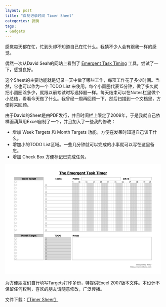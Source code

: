 ```yaml
---
layout: post
title: "自制记录时间 Timer Sheet"
categories: 折腾
tags:
- Gadgets
---
```

感觉每天都在忙，忙到头却不知道自己在忙什么。我猜不少人会有跟我一样的感觉。

偶然一次从David Seah的网站上看到了 [Emergent Task Timing](http://davidseah.com/blog/the-printable-ceo-iii-emergent-task-timing/) 工具，尝试了一下，感觉良好。

这个Sheet的主要功能就是记录一天中做了哪些工作，每项工作花了多少时间。当然，它也可以作为一个 TODO List 来使用。每个小圆圈代表15分钟，做了多久就把小圆圈涂多少，就跟以前考试时写选择题一样。每天结束可以在Notes栏里做个小总结，看看今天做了什么。我曾经一周再回顾一下，然后扫描到一个文档里，方便将来回顾。

由于David的Sheet是由PDF发行，并且时间栏上限定了2009年，于是我就自己依样画葫芦用Excel自制了一个，并且加入了一些我的修改：

*   增加 Week Targets 和 Month Targets 功能。方便在发呆时知道自己该干什么。
*   增加小的TODO List区域。一些几分钟就可以完成的小事就可以写在这里备忘。
*   增加 Check Box 方便标记已完成任务。

![timer sheet](/images/timer.png "timer sheet")

为方便朋友们自行填写Targets打印多份，特提供Excel 2007版本文件。本设计不保留任何权利，喜欢的朋友请随意修改，广泛传播。

文件下载：[【Timer Sheer】](http://dl.dropbox.com/u/1416916/RickyTimer.xlsx)